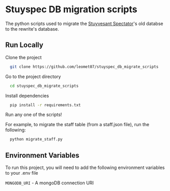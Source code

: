 # Stuyspec DB migration scripts 

The python scripts used to migrate the [Stuyvesant Spectator](https://github.com/stuyspec)'s old databse to the rewrite's database. 


## Run Locally

Clone the project

```bash
  git clone https://github.com/leomet07/stuyspec_db_migrate_scripts
```

Go to the project directory

```bash
  cd stuyspec_db_migrate_scripts
```

Install dependencies

```bash
  pip install -r requirements.txt
```

Run any one of the scripts!

For example, to migrate the staff table (from a staff.json file), run the following:

```bash
  python migrate_staff.py
```


## Environment Variables

To run this project, you will need to add the following environment variables to your .env file

`MONGODB_URI` - A mongoDB connection URI



